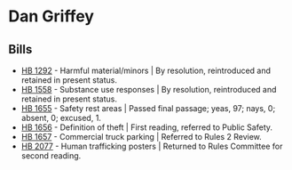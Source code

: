 # Dan Griffey
## Bills
* [HB 1292](/bill/2021-22/hb/1292/) - Harmful material/minors | By resolution, reintroduced and retained in present status.
* [HB 1558](/bill/2021-22/hb/1558/) - Substance use responses | By resolution, reintroduced and retained in present status.
* [HB 1655](/bill/2021-22/hb/1655/) - Safety rest areas | Passed final passage; yeas, 97; nays, 0; absent, 0; excused, 1.
* [HB 1656](/bill/2021-22/hb/1656/) - Definition of theft | First reading, referred to Public Safety.
* [HB 1657](/bill/2021-22/hb/1657/) - Commercial truck parking | Referred to Rules 2 Review.
* [HB 2077](/bill/2021-22/hb/2077/) - Human trafficking posters | Returned to Rules Committee for second reading.
